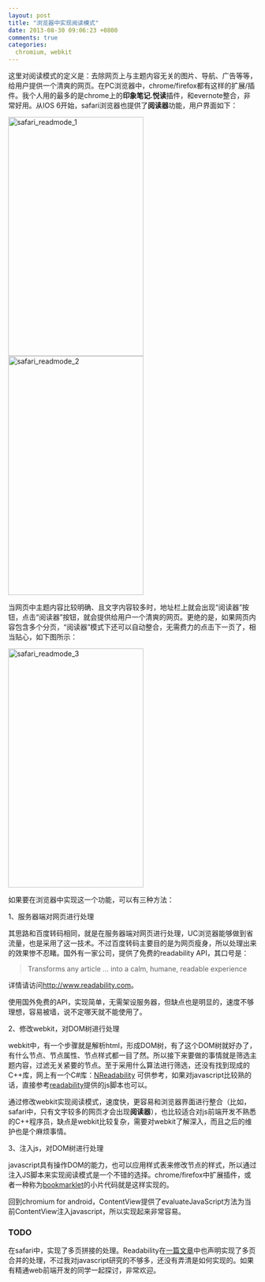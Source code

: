 ```yaml
---
layout: post
title: "浏览器中实现阅读模式"
date: 2013-08-30 09:06:23 +0800
comments: true
categories: 
  chromium, webkit
---
```

这里对阅读模式的定义是：去除网页上与主题内容无关的图片、导航、广告等等，给用户提供一个清爽的网页。在PC浏览器中，chrome/firefox都有这样的扩展/插件。我个人用的最多的是chrome上的**印象笔记.悦读**插件，和evernote整合，非常好用。从IOS 6开始，safari浏览器也提供了**阅读器**功能，用户界面如下：

[<img style="border-right-width: 0px; display: inline; border-top-width: 0px; border-bottom-width: 0px; border-left-width: 0px" title="safari_readmode_1" border="0" alt="safari_readmode_1" src="http://mogoweb.net/wp-content/uploads/2013/08/safari_readmode_1_thumb.png" width="274" height="484" />][1] [<img style="border-right-width: 0px; display: inline; border-top-width: 0px; border-bottom-width: 0px; border-left-width: 0px" title="safari_readmode_2" border="0" alt="safari_readmode_2" src="http://mogoweb.net/wp-content/uploads/2013/08/safari_readmode_2_thumb.png" width="274" height="484" />][2] 

当网页中主题内容比较明确、且文字内容较多时，地址栏上就会出现“阅读器”按钮，点击“阅读器”按钮，就会提供给用户一个清爽的网页。更绝的是，如果网页内容包含多个分页，“阅读器”模式下还可以自动整合，无需费力的点击下一页了，相当贴心，如下图所示：

[<img style="border-right-width: 0px; display: inline; border-top-width: 0px; border-bottom-width: 0px; border-left-width: 0px" title="safari_readmode_3" border="0" alt="safari_readmode_3" src="http://mogoweb.net/wp-content/uploads/2013/08/safari_readmode_3_thumb.png" width="274" height="484" />][3] 

如果要在浏览器中实现这一个功能，可以有三种方法：

<!--excerpt-->

1、服务器端对网页进行处理

其思路和百度转码相同，就是在服务器端对网页进行处理，UC浏览器能够做到省流量，也是采用了这一技术。不过百度转码主要目的是为网页瘦身，所以处理出来的效果惨不忍睹。国外有一家公司，提供了免费的readability API，其口号是：

> Transforms any article … into a calm, humane, readable experience

详情请访问<http://www.readability.com>。

使用国外免费的API，实现简单，无需架设服务器，但缺点也是明显的，速度不够理想，容易被墙，说不定哪天就不能使用了。

2、修改webkit，对DOM树进行处理

webkit中，有一个步骤就是解析html，形成DOM树，有了这个DOM树就好办了，有什么节点、节点属性、节点样式都一目了然。所以接下来要做的事情就是筛选主题内容，过滤无关紧要的节点。至于采用什么算法进行筛选，还没有找到现成的C++库，网上有一个C#库：[NReadability][4] 可供参考，如果对javascript比较熟的话，直接参考[readability][5]提供的js脚本也可以。

通过修改webkit实现阅读模式，速度快，更容易和浏览器界面进行整合（比如，safari中，只有文字较多的网页才会出现**阅读器**），也比较适合对js前端开发不熟悉的C++程序员，缺点是webkit比较复杂，需要对webkit了解深入，而且之后的维护也是个麻烦事情。

3、注入js，对DOM树进行处理

javascript具有操作DOM的能力，也可以应用样式表来修改节点的样式，所以通过注入JS脚本来实现阅读模式是一个不错的选择。chrome/firefox中扩展插件，或者一种称为[bookmarklet][6]的小片代码就是这样实现的。

回到chromium for android，ContentView提供了evaluateJavaScript方法为当前ContentView注入javascript，所以实现起来非常容易。

### TODO

在safari中，实现了多页拼接的处理。Readability在[一篇文章][7]中也声明实现了多页合并的处理，不过我对javascript研究的不够多，还没有弄清是如何实现的。如果有精通web前端开发的同学一起探讨，非常欢迎。

 [1]: http://mogoweb.net/wp-content/uploads/2013/08/safari_readmode_1.png
 [2]: http://mogoweb.net/wp-content/uploads/2013/08/safari_readmode_2.png
 [3]: http://mogoweb.net/wp-content/uploads/2013/08/safari_readmode_3.png
 [4]: https://github.com/marek-stoj/NReadability
 [5]: https://code.google.com/p/arc90labs-readability/
 [6]: http://zh.wikipedia.org/zh-cn/%E5%B0%8F%E4%B9%A6%E7%AD%BE
 [7]: http://blog.arc90.com/2010/08/02/readability-updated-to-support-multi-page-articles/
